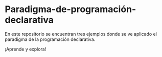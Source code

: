 # Paradigma-de-programación-declarativa
En este repositorio se encuentran
tres ejemplos donde se ve aplicado
el paradigma de la programación declarativa. 


¡Aprende y explora!
